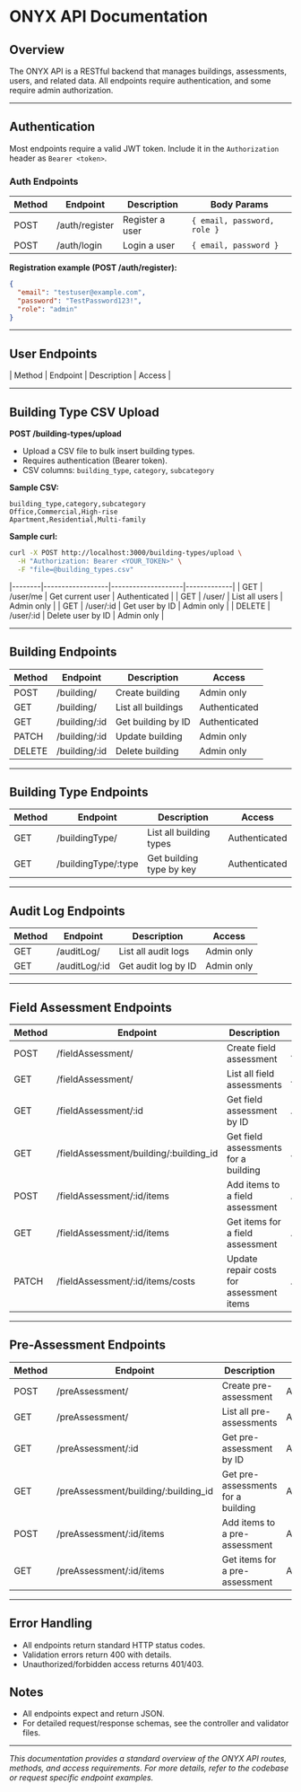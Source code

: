 # ONYX API Documentation

## Overview
The ONYX API is a RESTful backend that manages buildings, assessments, users, and related data. All endpoints require authentication, and some require admin authorization.

---

## Authentication
Most endpoints require a valid JWT token. Include it in the `Authorization` header as `Bearer <token>`.

### Auth Endpoints
| Method | Endpoint         | Description         | Body Params |
|--------|------------------|--------------------|-------------|
| POST   | /auth/register   | Register a user    | `{ email, password, role }` |
| POST   | /auth/login      | Login a user       | `{ email, password }` |

**Registration example (POST /auth/register):**
```json
{
  "email": "testuser@example.com",
  "password": "TestPassword123!",
  "role": "admin"
}
```
---

## User Endpoints
| Method | Endpoint         | Description         | Access      |

---

## Building Type CSV Upload

**POST /building-types/upload**

- Upload a CSV file to bulk insert building types.
- Requires authentication (Bearer token).
- CSV columns: `building_type`, `category`, `subcategory`

**Sample CSV:**
```csv
building_type,category,subcategory
Office,Commercial,High-rise
Apartment,Residential,Multi-family
```

**Sample curl:**
```bash
curl -X POST http://localhost:3000/building-types/upload \
  -H "Authorization: Bearer <YOUR_TOKEN>" \
  -F "file=@building_types.csv"
```

|--------|------------------|--------------------|-------------|
| GET    | /user/me         | Get current user   | Authenticated |
| GET    | /user/           | List all users     | Admin only |
| GET    | /user/:id        | Get user by ID     | Admin only |
| DELETE | /user/:id        | Delete user by ID  | Admin only |

---

## Building Endpoints
| Method | Endpoint         | Description                | Access      |
|--------|------------------|---------------------------|-------------|
| POST   | /building/       | Create building           | Admin only |
| GET    | /building/       | List all buildings        | Authenticated |
| GET    | /building/:id    | Get building by ID        | Authenticated |
| PATCH  | /building/:id    | Update building           | Admin only |
| DELETE | /building/:id    | Delete building           | Admin only |

---

## Building Type Endpoints
| Method | Endpoint                 | Description              | Access      |
|--------|--------------------------|--------------------------|-------------|
| GET    | /buildingType/           | List all building types  | Authenticated |
| GET    | /buildingType/:type      | Get building type by key | Authenticated |

---

## Audit Log Endpoints
| Method | Endpoint         | Description         | Access      |
|--------|------------------|--------------------|-------------|
| GET    | /auditLog/       | List all audit logs| Admin only |
| GET    | /auditLog/:id    | Get audit log by ID| Admin only |

---

## Field Assessment Endpoints
| Method | Endpoint                               | Description                              | Access      |
|--------|----------------------------------------|------------------------------------------|-------------|
| POST   | /fieldAssessment/                      | Create field assessment                  | Authenticated |
| GET    | /fieldAssessment/                      | List all field assessments               | Authenticated |
| GET    | /fieldAssessment/:id                   | Get field assessment by ID               | Authenticated |
| GET    | /fieldAssessment/building/:building_id | Get field assessments for a building     | Authenticated |
| POST   | /fieldAssessment/:id/items             | Add items to a field assessment          | Authenticated |
| GET    | /fieldAssessment/:id/items             | Get items for a field assessment         | Authenticated |
| PATCH  | /fieldAssessment/:id/items/costs       | Update repair costs for assessment items | Authenticated |

---

## Pre-Assessment Endpoints
| Method | Endpoint                                 | Description                                | Access      |
|--------|------------------------------------------|--------------------------------------------|-------------|
| POST   | /preAssessment/                          | Create pre-assessment                      | Authenticated |
| GET    | /preAssessment/                          | List all pre-assessments                   | Authenticated |
| GET    | /preAssessment/:id                       | Get pre-assessment by ID                   | Authenticated |
| GET    | /preAssessment/building/:building_id     | Get pre-assessments for a building         | Authenticated |
| POST   | /preAssessment/:id/items                 | Add items to a pre-assessment              | Authenticated |
| GET    | /preAssessment/:id/items                 | Get items for a pre-assessment             | Authenticated |

---

## Error Handling
- All endpoints return standard HTTP status codes.
- Validation errors return 400 with details.
- Unauthorized/forbidden access returns 401/403.

## Notes
- All endpoints expect and return JSON.
- For detailed request/response schemas, see the controller and validator files.

---

*This documentation provides a standard overview of the ONYX API routes, methods, and access requirements. For more details, refer to the codebase or request specific endpoint examples.*
